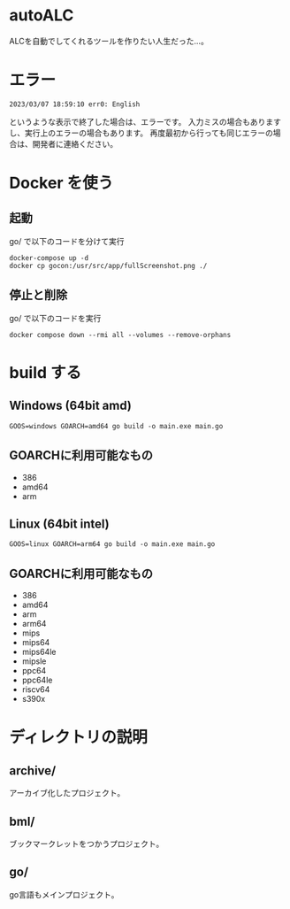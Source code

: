 # autoALC
ALCを自動でしてくれるツールを作りたい人生だった…。

# エラー
~~~
2023/03/07 18:59:10 err0: English
~~~
というような表示で終了した場合は、エラーです。
入力ミスの場合もありますし、実行上のエラーの場合もあります。
再度最初から行っても同じエラーの場合は、開発者に連絡ください。

# Docker を使う
## 起動
go/ で以下のコードを分けて実行
~~~
docker-compose up -d
docker cp gocon:/usr/src/app/fullScreenshot.png ./
~~~
## 停止と削除
go/ で以下のコードを実行
~~~
docker compose down --rmi all --volumes --remove-orphans
~~~

# build する
## Windows (64bit amd)
~~~
GOOS=windows GOARCH=amd64 go build -o main.exe main.go
~~~
## GOARCHに利用可能なもの
- 386
- amd64
- arm

## Linux (64bit intel)
~~~
GOOS=linux GOARCH=arm64 go build -o main.exe main.go
~~~
## GOARCHに利用可能なもの
- 386
- amd64
- arm
- arm64
- mips
- mips64
- mips64le
- mipsle
- ppc64
- ppc64le
- riscv64
- s390x

# ディレクトリの説明
## archive/
アーカイブ化したプロジェクト。
## bml/
ブックマークレットをつかうプロジェクト。
## go/
go言語もメインプロジェクト。

